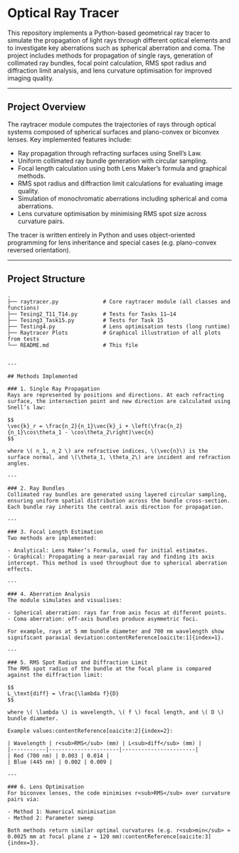 # Optical Ray Tracer

This repository implements a Python-based geometrical ray tracer to simulate the propagation of light rays through different optical elements and to investigate key aberrations such as spherical aberration and coma. The project includes methods for propagation of single rays, generation of collimated ray bundles, focal point calculation, RMS spot radius and diffraction limit analysis, and lens curvature optimisation for improved imaging quality.

---

## Project Overview

The raytracer module computes the trajectories of rays through optical systems composed of spherical surfaces and plano-convex or biconvex lenses. Key implemented features include:

- Ray propagation through refracting surfaces using Snell’s Law.  
- Uniform collimated ray bundle generation with circular sampling.  
- Focal length calculation using both Lens Maker’s formula and graphical methods.  
- RMS spot radius and diffraction limit calculations for evaluating image quality.  
- Simulation of monochromatic aberrations including spherical and coma aberrations.  
- Lens curvature optimisation by minimising RMS spot size across curvature pairs.

The tracer is written entirely in Python and uses object-oriented programming for lens inheritance and special cases (e.g. plano-convex reversed orientation).

---

## Project Structure

```text
.
├── raytracer.py              # Core raytracer module (all classes and functions)
├── Tesing2_T11_T14.py        # Tests for Tasks 11–14
├── Tesing3_Task15.py         # Tests for Task 15
├── Testing4.py               # Lens optimisation tests (long runtime)
├── Raytracer Plots           # Graphical illustration of all plots from tests
└── README.md                 # This file


---

## Methods Implemented

### 1. Single Ray Propagation
Rays are represented by positions and directions. At each refracting surface, the intersection point and new direction are calculated using Snell’s law:

$$
\vec{k}_r = \frac{n_2}{n_1}\vec{k}_i + \left(\frac{n_2}{n_1}\cos\theta_1 - \cos\theta_2\right)\vec{n}
$$

where \( n_1, n_2 \) are refractive indices, \(\vec{n}\) is the surface normal, and \(\theta_1, \theta_2\) are incident and refraction angles.

---

### 2. Ray Bundles
Collimated ray bundles are generated using layered circular sampling, ensuring uniform spatial distribution across the bundle cross-section. Each bundle ray inherits the central axis direction for propagation.

---

### 3. Focal Length Estimation
Two methods are implemented:

- Analytical: Lens Maker’s Formula, used for initial estimates.  
- Graphical: Propagating a near-paraxial ray and finding its axis intercept. This method is used throughout due to spherical aberration effects.

---

### 4. Aberration Analysis
The module simulates and visualises:

- Spherical aberration: rays far from axis focus at different points.  
- Coma aberration: off-axis bundles produce asymmetric foci.

For example, rays at 5 mm bundle diameter and 700 nm wavelength show significant paraxial deviation:contentReference[oaicite:1]{index=1}.

---

### 5. RMS Spot Radius and Diffraction Limit
The RMS spot radius of the bundle at the focal plane is compared against the diffraction limit:

$$
L_\text{diff} = \frac{\lambda f}{D}
$$

where \( \lambda \) is wavelength, \( f \) focal length, and \( D \) bundle diameter.

Example values:contentReference[oaicite:2]{index=2}:

| Wavelength | r<sub>RMS</sub> (mm) | L<sub>diff</sub> (mm) |
|-----------|----------------------|-----------------------|
| Red (700 nm) | 0.003 | 0.014 |
| Blue (445 nm) | 0.002 | 0.009 |

---

### 6. Lens Optimisation
For biconvex lenses, the code minimises r<sub>RMS</sub> over curvature pairs via:

- Method 1: Numerical minimisation  
- Method 2: Parameter sweep

Both methods return similar optimal curvatures (e.g. r<sub>min</sub> ≈ 0.0025 mm at focal plane z ≈ 120 mm):contentReference[oaicite:3]{index=3}.

